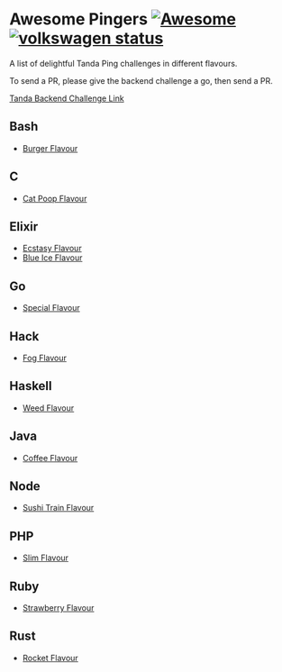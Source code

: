 # Awesome Pingers [![Awesome](https://cdn.rawgit.com/sindresorhus/awesome/d7305f38d29fed78fa85652e3a63e154dd8e8829/media/badge.svg)](https://github.com/sindresorhus/awesome) [![volkswagen status](https://auchenberg.github.io/volkswagen/volkswargen_ci.svg?v=1)](https://github.com/auchenberg/volkswagen)

A list of delightful Tanda Ping challenges in different flavours.

To send a PR, please give the backend challenge a go, then send a PR.

[Tanda Backend Challenge Link](https://github.com/TandaHQ/work-samples)

## Bash
  - [Burger Flavour](https://github.com/lewisjb/pinger-burger)

## C
  - [Cat Poop Flavour](https://github.com/byronmejia/Pingers)

## Elixir
  - [Ecstasy Flavour](https://github.com/angusturner/pings-elixir)
  - [Blue Ice Flavour](https://github.com/CallumJHays/tanda_pings_2016)

## Go
  - [Special Flavour](https://github.com/AwolDes/tanda-ping-challenge)

## Hack
  - [Fog Flavour](https://github.com/berndhartzer/tanda-pings-hack)

## Haskell
  - [Weed Flavour](https://github.com/kendricktan/pingershv2)

## Java
  - [Coffee Flavour](https://github.com/byronmejia/Pingers-Coffee-Flavour)

## Node
  - [Sushi Train Flavour](https://github.com/bennetthardwick/tanda-pings-work-sample)

## PHP
  - [Slim Flavour](https://github.com/MichaelE1/slim-ping)

## Ruby
  - [Strawberry Flavour](https://github.com/charltongroves/pings)

## Rust
  - [Rocket Flavour](https://github.com/ShaunKarran/pings)
